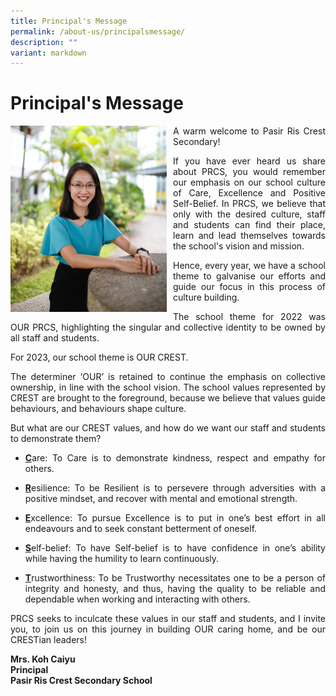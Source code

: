 ```yaml
---
title: Principal's Message
permalink: /about-us/principalsmessage/
description: ""
variant: markdown
---
```

<!--
<h1>Principal's Message</h1>
<div><br>
<div style="float: left">
<img style="width:250px; margin-right:10px;" alt="Principal_PRCS.jpeg" src="/images/Our%20Staff/Principal_Message_2024.jpg">
</div><div>

<p align="justify">The school theme for 2024 showcases the continuity in our journey toward achieving our school vision: ‘Our Caring Home, Our CRESTian Leaders’. </p>

<p align="justify">In 2022, we commenced our journey by working towards a unified school identity, encapsulated in ‘OUR PRCS’. </p>

<p align="justify">In 2023, we reinforced that unified identity by reminding ourselves of the school values and dispositions that we must embrace, thus adopting the school theme ‘OUR CREST’.  </p>

<p align="justify">In 2024, we continue building on the progress of the past two years, now focusing on a specific goal for each Crestian staff and student – ‘Our CRESTian Leaders’. </p>

<p align="justify">We believe that every Crestian can be a leader by leading oneself, learning conscientiously, thinking critically and serving wholeheartedly. A CRESTian leader hence is one who demonstrates self-leadership in upholding the school values of Care, Resilience, Excellence, Self-Belief and Trustworthiness, in beliefs, actions and words. </p>

<p align="justify">‘Our CRESTian Leaders’ refers to both our staff and our students. As staff, we aim to role model the school values and desired self-leadership, thereby inspiring our students to do the same. We aspire to speak and act with conviction in line with these values, guiding us toward self-leadership and enabling us to lead others as well. As students, our goal is to comprehend and embody these school values. We must lead ourselves and hold ourselves accountable for these values, thereby nurturing a moral culture and reminding others to uphold them too. </p>

<p align="justify">‘Our CRESTian Leaders’ symbolises a unified effort and a shared vision. </p>

<p align="justify">I invite you to join us on this journey, carry this shared vision and partner with us to realise it! </p>

<p><strong>Mrs. Koh Caiyu<br>
Principal<br>
Pasir Ris Crest Secondary School</strong></p></div></div>
-->


<h1>Principal's Message</h1>
<div>
<div style="float: left">
<img src="/images/Principal_PRCS.jpeg" alt="Principal_PRCS.jpeg" style="width:250px; margin-right:10px;">
</div><div>

<p align="justify">A warm welcome to Pasir Ris Crest Secondary!</p>
<!--<p align="justify">When you enter our campus, you will see the phrase &lsquo;Home of the Overcomers&rsquo;, shining beautifully under the warm rays. Indeed, this is our home, our PRCS, where we want all of you to be able to find your place, your growth, and strength to take on and overcome any challenge in life</p> -->
<p align="justify"> If you have ever heard us share about PRCS, you would remember our emphasis on our school culture of Care, Excellence and Positive Self-Belief. In PRCS, we believe that only with the desired culture, staff and students can find their place, learn and lead themselves towards the school's vision and mission.</p>
	
<p align="justify">Hence, every year, we have a school theme to galvanise our efforts and guide our focus in this process of culture building.</p>
	
<p align="justify">The school theme for 2022 was OUR PRCS, highlighting the singular and collective identity to be owned by all staff and students.</p>

<p align="justify">For 2023, our school theme is OUR CREST.</p>

<p align="justify">The determiner ‘OUR’ is retained to continue the emphasis on collective ownership, in line with the school vision. The school values represented by CREST are brought to the foreground, because we believe that values guide behaviours, and behaviours shape culture.</p>

<p align="justify">But what are our CREST values, and how do we want our staff and students to demonstrate them?</p>
<p></p>
<ul>
<li><p align="justify"><u><b>C</b></u>are: To Care is to demonstrate kindness, respect and empathy for others.</p></li>
<li><p align="justify"><u><b>R</b></u>esilience: To be Resilient is to persevere through adversities with a positive mindset, and recover with mental and emotional strength.</p></li>
<li><p align="justify"><u><b>E</b></u>xcellence: To pursue Excellence is to put in one’s best effort in all endeavours and to seek constant betterment of oneself.</p></li>
<li><p align="justify"><u><b>S</b></u>elf-belief: To have Self-belief is to have confidence in one’s ability while having the humility to learn continuously.</p></li>
<li><p align="justify"><u><b>T</b></u>rustworthiness: To be Trustworthy necessitates one to be a person of integrity and honesty, and thus, having the quality to be reliable and dependable when working and interacting with others.</p></li>
</ul>
<p align="justify">PRCS seeks to inculcate these values in our staff and students, and I invite you, to join us on this journey in building OUR caring home, and be our CRESTian leaders!</p>

<p><strong>Mrs. Koh Caiyu<br>
Principal<br>
Pasir Ris Crest Secondary School</strong></p></div></div> 
